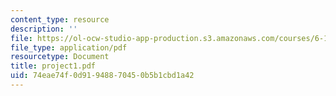```yaml
---
content_type: resource
description: ''
file: https://ol-ocw-studio-app-production.s3.amazonaws.com/courses/6-111-introductory-digital-systems-laboratory-spring-2006/74eae74f0d91948870450b5b1cbd1a42_project1.pdf
file_type: application/pdf
resourcetype: Document
title: project1.pdf
uid: 74eae74f-0d91-9488-7045-0b5b1cbd1a42
---
```

